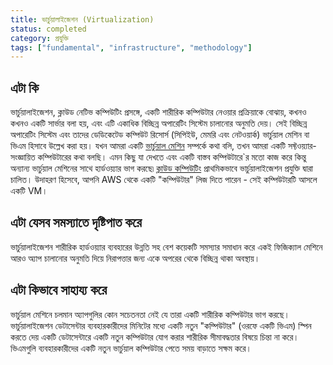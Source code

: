 ```yaml
---
title: ভার্চুয়ালাইজেশন (Virtualization)
status: completed
category: প্রযুক্তি
tags: ["fundamental", "infrastructure", "methodology"]
---
```


## এটা কি

ভার্চুয়ালাইজেশন, ক্লাউড নেটিভ কম্পিউটিং প্রসঙ্গে,
একটি শারীরিক কম্পিউটার নেওয়ার প্রক্রিয়াকে বোঝায়, কখনও কখনও একটি সার্ভার বলা হয়,
এবং এটি একাধিক বিচ্ছিন্ন অপারেটিং সিস্টেম চালানোর অনুমতি দেয়।
সেই বিচ্ছিন্ন অপারেটিং সিস্টেম এবং তাদের ডেডিকেটেড কম্পিউট রিসোর্স (সিপিইউ, মেমরি এবং নেটওয়ার্ক)
ভার্চুয়াল মেশিন বা ভিএম হিসাবে উল্লেখ করা হয়।
যখন আমরা একটি [ভার্চুয়াল মেশিন](/bn/virtual-machine/) সম্পর্কে কথা বলি, তখন আমরা একটি সফ্টওয়্যার-সংজ্ঞায়িত কম্পিউটারের কথা বলছি।
এমন কিছু যা দেখতে এবং একটি বাস্তব কম্পিউটারে`র মতো কাজ করে কিন্তু অন্যান্য ভার্চুয়াল মেশিনের সাথে হার্ডওয়্যার ভাগ করছে৷
[ক্লাউড কম্পিউটিং](/bn/cloud-computing/) প্রাথমিকভাবে ভার্চুয়ালাইজেশন প্রযুক্তি দ্বারা চালিত।
উদাহরণ হিসেবে, আপনি AWS থেকে একটি "কম্পিউটার" লিজ দিতে পারেন - সেই কম্পিউটারটি আসলে একটি VM।

## এটা যেসব সমস্যাতে দৃষ্টিপাত করে

ভার্চুয়ালাইজেশন শারীরিক হার্ডওয়্যার ব্যবহারের উন্নতি সহ বেশ কয়েকটি সমস্যার সমাধান করে
একই ফিজিক্যাল মেশিনে আরও অ্যাপ চালানোর অনুমতি দিয়ে
নিরাপত্তার জন্য একে অপরের থেকে বিচ্ছিন্ন থাকা অবস্থায়।

## এটা কিভাবে সাহায্য করে

ভার্চুয়াল মেশিনে চলমান অ্যাপগুলির কোন সচেতনতা নেই যে তারা একটি শারীরিক কম্পিউটার ভাগ করছে।
ভার্চুয়ালাইজেশন ডেটাসেন্টার ব্যবহারকারীদের মিনিটের মধ্যে একটি নতুন "কম্পিউটার" (ওরফে একটি ভিএম) স্পিন করতে দেয়
একটি ডেটাসেন্টারে একটি নতুন কম্পিউটার যোগ করার শারীরিক সীমাবদ্ধতার বিষয়ে চিন্তা না করে।
ভিএমগুলি ব্যবহারকারীদের একটি নতুন ভার্চুয়াল কম্পিউটার পেতে সময় বাড়াতে সক্ষম করে।
